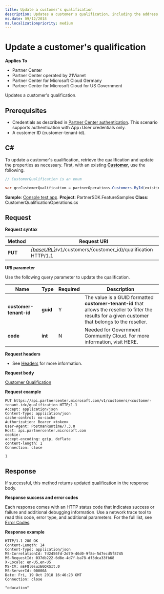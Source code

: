```yaml
---
title: Update a customer's qualification
description: Updates a customer's qualification, including the address associated with the profile.
ms.date: 09/12/2018
ms.localizationpriority: medium
---
```


# Update a customer's qualification


**Applies To**

-   Partner Center
-   Partner Center operated by 21Vianet
-   Partner Center for Microsoft Cloud Germany
-   Partner Center for Microsoft Cloud for US Government

Updates a customer's qualification.


## <span id="Prerequisites"></span><span id="prerequisites"></span><span id="PREREQUISITES"></span>Prerequisites

-   Credentials as described in [Partner Center authentication](partner-center-authentication.md). This scenario supports authentication with App+User credentials only.
-   A customer ID (customer-tenant-id).


## <span id="C_"></span><span id="c_"></span>C#

To update a customer's qualification, retrieve the qualification and update the properties as necessary. First, with an existing  [**Customer**](https://docs.microsoft.com/en-us/dotnet/api/microsoft.store.partnercenter.models.customers.customer?view=partnercenter-dotnet-latest), use the following.

``` csharp
// CustomerQualification is an enum

var gccCustomerQualification = partnerOperations.Customers.ById(existingCustomer.Id).Qualification.Update(CustomerQualification.Education);
```

**Sample**: [Console test app](console-test-app.md). **Project**: PartnerSDK.FeatureSamples **Class**: CustomerQualificationOperations.cs


## <span id="_Request"></span><span id="_request"></span><span id="_REQUEST"></span> Request

**Request syntax**

| Method  | Request URI                                                                                             |
|---------|---------------------------------------------------------------------------------------------------------|
| **PUT** | [*{baseURL}*](partner-center-rest-urls.md)/v1/customers/{customer_id}/qualification HTTP/1.1 |


**URI parameter**

Use the following query parameter to update the qualification.

| Name                   | Type     | Required | Description                                                                                                                                            |
|------------------------|----------|----------|--------------------------------------------------------------------------------------------------------------------------------------------------------|
| **customer-tenant-id** | **guid** | Y        | The value is a GUID formatted **customer-tenant-id** that allows the reseller to filter the results for a given customer that belongs to the reseller. |
| **code**               | **int**  | N        | Needed for Government Community Cloud.  For more information, visit HERE.                                                                                                                                                       |


**Request headers**

-   See [Headers](headers.md) for more information.

**Request body**

[Customer Qualification](https://docs.microsoft.com/en-us/dotnet/api/microsoft.store.partnercenter.models.customers.customerqualification?view=partnercenter-dotnet-latest)

**Request example**

```http
PUT https://api.partnercenter.microsoft.com/v1/customers/<customer-tenant-id>/qualification HTTP/1.1
Accept: application/json
Content-Type: application/json
cache-control: no-cache
Authorization: Bearer <token>
User-Agent: PostmanRuntime/7.3.0
Host: api.partnercenter.microsoft.com
cookie:
accept-encoding: gzip, deflate
content-length: 1
Connection: close

1
```

## <span id="_Response"></span><span id="_response"></span><span id="_RESPONSE"></span> Response


If successful, this method returns updated [qualification](https://docs.microsoft.com/en-us/dotnet/api/microsoft.store.partnercenter.models.customers.customerqualification?view=partnercenter-dotnet-latest) in the response body.

**Response success and error codes**

Each response comes with an HTTP status code that indicates success or failure and additional debugging information. Use a network trace tool to read this code, error type, and additional parameters. For the full list, see [Error Codes](error-codes.md).

**Response example**

```http
HTTP/1.1 200 OK
Content-Length: 14
Content-Type: application/json
MS-CorrelationId: 7d2456fd-2d79-46d0-9f8e-5d7ecd5f8745
MS-RequestId: 037db222-6d8e-4d7f-ba78-df3dca33fb68
X-Locale: en-US,en-US
MS-CV: mEFQl0suzEGQRSIt.0
MS-ServerId: 00000A
Date: Fri, 19 Oct 2018 16:46:23 GMT
Connection: close

"education"
```
